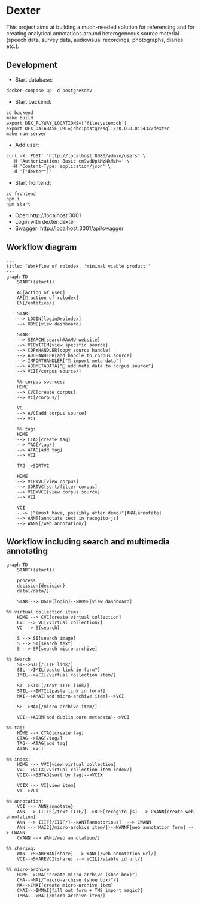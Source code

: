 # Dexter

This project aims at building a much-needed solution for referencing and for creating analytical annotations around heterogeneous source material (speech data, survey data, audiovisual recordings, photographs, diaries etc.).

## Development

- Start database:
```shell
docker-compose up -d postgresdev
```

- Start backend:
```shell
cd backend
make build
export DEX_FLYWAY_LOCATIONS=['filesystem:db']
export DEX_DATABASE_URL=jdbc:postgresql://0.0.0.0:5432/dexter 
make run-server
```

- Add user:
```shell
curl -X 'POST' 'http://localhost:8080/admin/users' \
  -H 'Authorization: Basic cm9vdDpkMzNkMzM=' \
  -H 'Content-Type: application/json' \
  -d '["dexter"]'
```

- Start frontend:
```shell
cd frontend
npm i
npm start
```

- Open http://localhost:3001
- Login with dexter:dexter
- Swagger: http://localhost:3001/api/swagger

## Workflow diagram

```mermaid
---
title: "Workflow of rolodex, 'minimal viable product'"
---
graph TD
    START((start))

    AU[action of user]
    AR[🤖 action of rolodex]
    EN[/entities/]
    
    START
    --> LOGIN[login@rolodex]
    --> HOME[view dashboard]
    
    START
    --> SEARCH[search@AAMU website]
    --> VIEWITEM[view specific source]
    --> COPYHANDLER[copy source handle]
    --> ADDHANDLER[add handle to corpus source]
    --> IMPORTHANDLER["🤖 import meta data"]
    --> ADDMETADATA["🤖 add meta data to corpus source"]
    --> VCI[/corpus source/]
    
    %% corpus sources:
    HOME
    --> CVC[create corpus]
    --> VC[/corpus/]
    
    VC
    --> AVC[add corpus source]
    --> VCI
    
    %% tag:
    HOME
    --> CTAG[create tag]
    --> TAG[/tag/]
    --> ATAG[add tag]
    --> VCI
    
    TAG-->SORTVC
    
    HOME
    --> VIEWVC[view corpus]
    --> SORTVC[sort/filter corpus]
    --> VIEWVCI[view corpus source]
    --> VCI
    
    VCI
    -.-> |"(must have, possibly after demo)"|ANN[annotate]
    --> ANNT[annotate text in recogito-js]
    --> WANN[/web annotation/]
```

## Workflow including search and multimedia annotating
```mermaid
graph TD
    START((start))

    process
    decision{decision}
    data[/data/]

    START-->LOGIN[login]-->HOME[view dashboard]

%% virtual collection items:
    HOME --> CVC[create virtual collection]
    CVC --> VC[/virtual collection/]
    VC --> S{search}
    
    S --> SI[search image]    
    S --> ST[search text]
    S --> SP[search micro-archive]    

%% Search
    SI-->SIL[/IIIF link/]
    SIL-->IMIL[paste link in form?]
    IMIL-->VCI[/virtual collection item/]
    
    ST-->STIL[/text-IIIF link/]
    STIL-->IMTIL[paste link in form?]
    MAI-->AMAI[add micro-archive item]-->VCI

    SP-->MAI[/micro-archive item/]
    
    VCI-->ADBM[add dublin core metadata]-->VCI

%% tag:
    HOME --> CTAG[create tag]
    CTAG-->TAG[/tag/]
    TAG-->ATAG[add tag]
    ATAG-->VCI

%% index:
    HOME --> VVC[view virtual collection]
    VVC-->VCIX[/virtual collection item index/]
    VCIX-->SBTAG[sort by tag]-->VCIX
    
    VCIX --> VI[view item]
    VI-->VCI

%% annotation:
    VCI --> ANN{annotate}
    ANN --> TIIIF[/text-IIIF/]-->RJS[recogito-js] --> CWANN[create web annotation]
    ANN --> IIIF[/IIIF/]-->ANT[annotorious]  --> CWANN
    ANN --> MAI2[/micro-archive item/]-->WANNF[web annotation form] --> CWANN
    CWANN --> WAN[/web annotation/]

%% sharing:
    WAN-->SHAREWAN[share] --> WANL[/web annotation url/]
    VCI-->SHAREVCI[share] --> VCIL[/stable id url/]
    
%% micro-archive
    HOME-->CMA["create micro-archive (shoe box)"]
    CMA-->MA[/"micro-archive (shoe box)"/]
    MA-->CMAI[create micro-archive item]
    CMAI-->IMMAI[fill out form + TMS import magic?]
    IMMAI-->MAI[/micro-archive item/]

```

